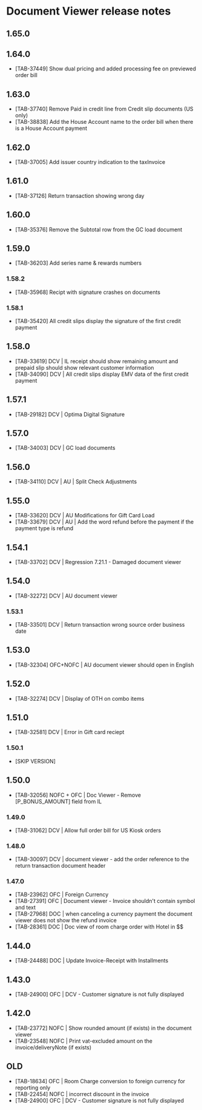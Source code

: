 # Document Viewer release notes

## 1.65.0

## 1.64.0
* [TAB-37449] Show dual pricing and added processing fee on previewed order bill

## 1.63.0
* [TAB-37740] Remove Paid in credit line from Credit slip documents (US only)
* [TAB-38838] Add the House Account name to the order bill when there is a House Account payment

## 1.62.0
* [TAB-37005] Add issuer country indication to the taxInvoice

## 1.61.0
* [TAB-37126] Return transaction showing wrong day

## 1.60.0
* [TAB-35376] Remove the Subtotal row from the GC load document

## 1.59.0
* [TAB-36203] Add series name & rewards numbers

### 1.58.2
* [TAB-35968] Recipt with signature crashes on documents

### 1.58.1
* [TAB-35420] All credit slips display the signature of the first credit payment

## 1.58.0
* [TAB-33619] DCV | IL receipt should show remaining amount and prepaid slip should show relevant customer information
* [TAB-34090] DCV | All credit slips display EMV data of the first credit payment

## 1.57.1
* [TAB-29182] DCV | Optima Digital Signature

## 1.57.0
* [TAB-34003] DCV | GC load documents

## 1.56.0
* [TAB-34110] DCV | AU | Split Check Adjustments

## 1.55.0
* [TAB-33620] DCV | AU Modifications for Gift Card Load
* [TAB-33679] DCV | AU | Add the word refund before the payment if the payment type is refund

## 1.54.1
* [TAB-33702] DCV | Regression 7.21.1 - Damaged document viewer

## 1.54.0
* [TAB-32272] DCV | AU document viewer

### 1.53.1
* [TAB-33501] DCV | Return transaction wrong source order business date

## 1.53.0
* [TAB-32304] OFC+NOFC | AU document viewer should open in English

## 1.52.0
* [TAB-32274] DCV | Display of OTH on combo items

## 1.51.0
* [TAB-32581] DCV | Error in Gift card reciept

### 1.50.1
* [SKIP VERSION]

## 1.50.0
* [TAB-32056] NOFC + OFC | Doc Viewer - Remove [P_BONUS_AMOUNT] field from IL

### 1.49.0
* [TAB-31062] DCV | Allow full order bill for US Kiosk orders

### 1.48.0
* [TAB-30097] DCV |  document viewer - add the order reference to the return transaction document header

### 1.47.0
* [TAB-23962] OFC | Foreign Currency
* [TAB-27391] OFC | Document viewer -  Invoice shouldn't contain symbol and text
* [TAB-27968] DOC | when canceling a currency payment the document viewer does not show the refund invoice
* [TAB-28361] DOC | Doc view of room charge order with Hotel in $$

## 1.44.0
* [TAB-24488] DOC | Update Invoice-Receipt with Installments

## 1.43.0
* [TAB-24900] OFC | DCV - Customer signature is not fully displayed

## 1.42.0
* [TAB-23772] NOFC | Show rounded amount (if exists) in the document viewer
* [TAB-23548] NOFC | Print vat-excluded amount on the invoice/deliveryNote (if exists)

## OLD
* [TAB-18634] OFC | Room Charge conversion to foreign currency for reporting only
* [TAB-22454] NOFC | incorrect discount in the invoice
* [TAB-24900] OFC | DCV - Customer signature is not fully displayed
